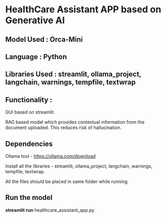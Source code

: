 # HealthCare Assistant APP based on Generative AI

## Model Used : Orca-Mini

## Language : Python

## Libraries Used : streamlit, ollama_project, langchain, warnings, tempfile, textwrap

## Functionality : 

GUI based on streamlit.

RAG based model which provides contextual information from the document uploaded. This reduces risk of hallucination.

## Dependencies

Ollama tool - https://ollama.com/download

Install all the libraries - streamlit, ollama_project, langchain, warnings, tempfile, textwrap.

All the files should be placed in same folder while running.



## Run the model

**streamlit run** healthcare_assistant_app.py
